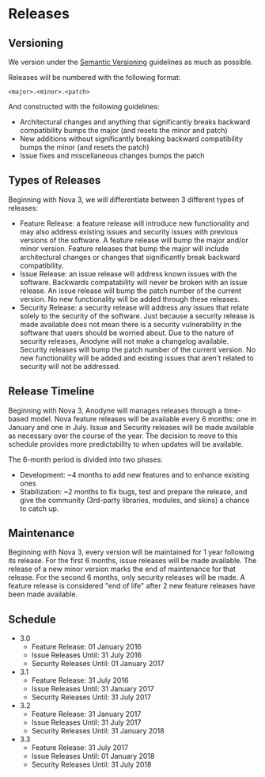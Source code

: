 # Releases

## Versioning

We version under the [Semantic Versioning](http://semver.org/) guidelines as much as possible.

Releases will be numbered with the following format:

`<major>.<minor>.<patch>`

And constructed with the following guidelines:

- Architectural changes and anything that significantly breaks backward compatibility bumps the major (and resets the minor and patch)
- New additions without significantly breaking backward compatibility bumps the minor (and resets the patch)
- Issue fixes and miscellaneous changes bumps the patch

## Types of Releases

Beginning with Nova 3, we will differentiate between 3 different types of releases:

- Feature Release: a feature release will introduce new functionality and may also address existing issues and security issues with previous versions of the software. A feature release will bump the major and/or minor version. Feature releases that bump the major will include architectural changes or changes that significantly break backward compatibility.
- Issue Release: an issue release will address known issues with the software. Backwards compatability will never be broken with an issue release. An issue release will bump the patch number of the current version. No new functionality will be added through these releases.
- Security Release: a security release will address any issues that relate solely to the security of the software. Just because a security release is made available does not mean there is a security vulnerability in the software that users should be worried about. Due to the nature of security releases, Anodyne will not make a changelog available. Security releases will bump the patch number of the current version. No new functionality will be added and existing issues that aren't related to security will not be addressed.

## Release Timeline

Beginning with Nova 3, Anodyne will manages releases through a time-based model. Nova feature releases will be available every 6 months: one in January and one in July. Issue and Security releases will be made available as necessary over the course of the year. The decision to move to this schedule provides more predictability to when updates will be available.

The 6-month period is divided into two phases:

- Development: ~4 months to add new features and to enhance existing ones
- Stabilization: ~2 months to fix bugs, test and prepare the release, and give the community (3rd-party libraries, modules, and skins) a chance to catch up.

## Maintenance

Beginning with Nova 3, every version will be maintained for 1 year following its release. For the first 6 months, issue releases will be made available. The release of a new minor version marks the end of maintenance for that release. For the second 6 months, only security releases will be made. A feature release is considered "end of life" after 2 new feature releases have been made available.

## Schedule

- 3.0
	- Feature Release: 01 January 2016
	- Issue Releases Until: 31 July 2016
	- Security Releases Until: 01 January 2017
- 3.1
	- Feature Release: 31 July 2016
	- Issue Releases Until: 31 January 2017
	- Security Releases Until: 31 July 2017
- 3.2
	- Feature Release: 31 January 2017
	- Issue Releases Until: 31 July 2017
	- Security Releases Until: 31 January 2018
- 3.3
	- Feature Release: 31 July 2017
	- Issue Releases Until: 01 January 2018
	- Security Releases Until: 31 July 2018